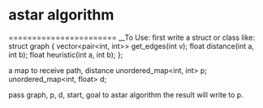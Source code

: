 # astar algorithm
=======================
__To Use:
first write a struct or class like:
	struct graph
	{
		vector<pair<int, int>> get_edges(int v);
		float distance(int a, int b);
		float heuristic(int a, int b);
	};
	
a map to receive path, distance
	unordered_map<int, int> p;
	unordered_map<int, float> d;
	
pass graph, p, d, start, goal to astar algorithm
the result will write to p.
